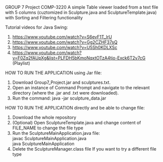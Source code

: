 GROUP 7 Project COMP-3220
A simple Table viewer loaded from a text file with 5 columns (cuztomized in Sculpture.java and SculptureTemplate.java) with Sorting and Filtering functionality

Tutorial videos for Java Swing:
1. https://www.youtube.com/watch?v=S6evF1T_lrU
2. https://www.youtube.com/watch?v=Gg2CZHF37sQ
3. https://www.youtube.com/watch?v=U5Sh0KDLXSc
4. https://www.youtube.com/watch?v=F0Zq2fAUpXg&list=PLFDH5bKmoNqxtOTzA4tjo-Exck6T2v7cG (Playlist)

HOW TO RUN THE APPLICATION using Jar file:
1. Download Group7_Project.jar and sculptures.txt.
2. Open an instance of Command Prompt and navigate to the relevant directory (where the .jar and .txt were downloaded).
3. Run the command: java -jar sculpture_data.jar

HOW TO RUN THE APPLICATION directly and be able to change file:
1. Download the whole repository
2. (Optional) Open SculptureTemplate.java and change content of FILE_NAME to change the file type
3. Run the SculptureMainApplication.java file:<br />
javac SculptureMainApplication.java<br />
java SculptureMainApplication
4. Delete the SculptureManager.class file If you want to try a different file type
